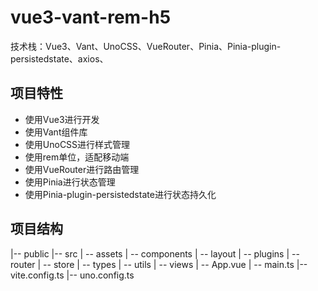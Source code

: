 # vue3-vant-rem-h5

技术栈：Vue3、Vant、UnoCSS、VueRouter、Pinia、Pinia-plugin-persistedstate、axios、

## 项目特性

- 使用Vue3进行开发
- 使用Vant组件库
- 使用UnoCSS进行样式管理
- 使用rem单位，适配移动端
- 使用VueRouter进行路由管理
- 使用Pinia进行状态管理
- 使用Pinia-plugin-persistedstate进行状态持久化

## 项目结构

|-- public
|-- src
| -- assets
| -- components
| -- layout
| -- plugins
| -- router
| -- store
| -- types
| -- utils
| -- views
| -- App.vue
| -- main.ts
|-- vite.config.ts
|-- uno.config.ts

